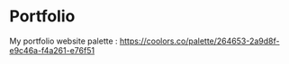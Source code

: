 # Portfolio
My portfolio website
palette : https://coolors.co/palette/264653-2a9d8f-e9c46a-f4a261-e76f51